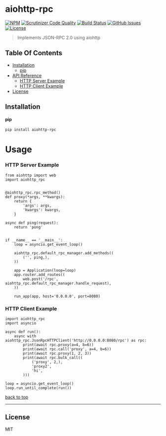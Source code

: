 # aiohttp-rpc

[![NPM](https://img.shields.io/pypi/v/aiohttp-rpc.svg?style=flat-square)](https://www.npmjs.com/package/aiohttp-rpc)  [![Scrutinizer Code Quality](https://img.shields.io/scrutinizer/g/expert-m/aiohttp-rpc.svg?style=flat-square)](https://scrutinizer-ci.com/g/expert-m/aiohttp-rpc/?branch=master)  [![Build Status](https://img.shields.io/scrutinizer/build/g/expert-m/aiohttp-rpc.svg?style=flat-square)](https://scrutinizer-ci.com/g/expert-m/aiohttp-rpc/build-status/master)  [![GitHub Issues](https://img.shields.io/github/issues/expert-m/aiohttp-rpc.svg?style=flat-square)](https://github.com/expert-m/aiohttp-rpc/issues) [![License](https://img.shields.io/badge/license-MIT-blue.svg?style=flat-square)](https://opensource.org/licenses/MIT)

> Implements JSON-RPC 2.0 using aiohttp

## Table Of Contents
- [Installation](#installation)
    - [pip](#pip)
- [API Reference](#api-reference)
  - [HTTP Server Example](#http-server-example)
  - [HTTP Client Example](#http-client-example)
- [License](#license)

## Installation

#### pip
```bash
pip install aiohttp-rpc
```

# Usage

### HTTP Server Example
```python3
from aiohttp import web
import aiohttp_rpc


@aiohttp_rpc.rpc_method()
def proxy(*args, **kwargs):
    return {
        'args': args,
        'kwargs': kwargs,
    }

async def ping(request):
    return 'pong'


if __name__ == '__main__':
    loop = asyncio.get_event_loop()

    aiohttp_rpc.default_rpc_manager.add_methods((
        ('', ping,),
    ))

    app = Application(loop=loop)
    app.router.add_routes((
        web.post('/rpc', aiohttp_rpc.default_rpc_manager.handle_request),
    ))

    run_app(app, host='0.0.0.0', port=8080)
```


### HTTP Client Example
```python3
import aiohttp_rpc
import asyncio

async def run():
    async with aiohttp_rpc.JsonRpcHTTPClient('http://0.0.0.0:8080/rpc') as rpc:
        print(await rpc.proxy(a=4, b=6))
        print(await rpc.call('proxy', a=4, b=6))
        print(await rpc.proxy(1, 2, 3))
        print(await rpc.bulk_call((
            ('proxy', 2,), 
            'proxy2',
            'hi',
        )))

loop = asyncio.get_event_loop()
loop.run_until_complete(run())
```

[back to top](#table-of-contents)

---

## License
MIT
